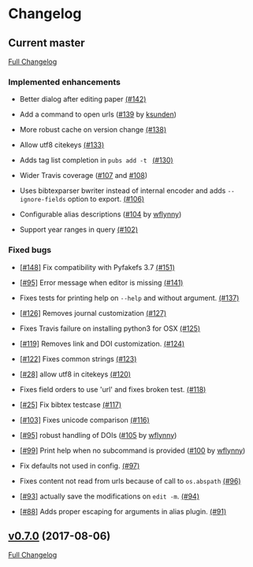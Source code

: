 # Changelog


## Current master

[Full Changelog](https://github.com/pubs/pubs/compare/v0.7.0...master)


### Implemented enhancements

- Better dialog after editing paper [(#142)](https://github.com/pubs/pubs/issues/142)

- Add a command to open urls ([#139](https://github.com/pubs/pubs/issues/139) by [ksunden](https://github.com/ksunden))

- More robust cache on version change [(#138)](https://github.com/pubs/pubs/issues/138)

- Allow utf8 citekeys [(#133)](https://github.com/pubs/pubs/issues/133)

- Adds tag list completion in `pubs add -t ` [(#130)](https://github.com/pubs/pubs/issues/130)

- Wider Travis coverage ([#107](https://github.com/pubs/pubs/issues/107) and [#108](https://github.com/pubs/pubs/issues/108))

- Uses bibtexparser bwriter instead of internal encoder and adds `--ignore-fields` option to export. [(#106)](https://github.com/pubs/pubs/issues/106)

- Configurable alias descriptions ([#104](https://github.com/pubs/pubs/issues/104) by [wflynny](https://github.com/wflynny))

- Support year ranges in query [(#102)](https://github.com/pubs/pubs/issues/102)


### Fixed bugs

- [[#148]](https://github.com/pubs/pubs/issues/148) Fix compatibility with Pyfakefs 3.7 [(#151)](https://github.com/pubs/pubs/pull/151)

- [[#95]](https://github.com/pubs/pubs/issues/95) Error message when editor is missing [(#141)](https://github.com/pubs/pubs/issues/141)

- Fixes tests for printing help on `--help` and without argument. [(#137)](https://github.com/pubs/pubs/issues/137)

- [[#126]](https://github.com/pubs/pubs/issues/126) Removes journal customization [(#127)](https://github.com/pubs/pubs/issues/127)

- Fixes Travis failure on installing python3 for OSX [(#125)](https://github.com/pubs/pubs/issues/125)

- [[#119]](https://github.com/pubs/pubs/issues/119) Removes link and DOI customization. [(#124)](https://github.com/pubs/pubs/issues/124)

- [[#122]](https://github.com/pubs/pubs/issues/122) Fixes common strings [(#123)](https://github.com/pubs/pubs/issues/123)

- [[#28]](https://github.com/pubs/pubs/issues/28) allow utf8 in citekeys [(#120)](https://github.com/pubs/pubs/issues/120)

- Fixes field orders to use 'url' and fixes broken test. [(#118)](https://github.com/pubs/pubs/issues/118)

- [[#25]](https://github.com/pubs/pubs/issues/25) Fix bibtex testcase [(#117)](https://github.com/pubs/pubs/issues/117)

- [[#103]](https://github.com/pubs/pubs/issues/103) Fixes unicode comparison [(#116)](https://github.com/pubs/pubs/issues/116)

- [[#95]](https://github.com/pubs/pubs/issues/95) robust handling of DOIs ([#105](https://github.com/pubs/pubs/issues/105) by [wflynny](https://github.com/wflynny))

- [[#99]](https://github.com/pubs/pubs/issues/99) Print help when no subcommand is provided ([#100](https://github.com/pubs/pubs/issues/100) by [wflynny](https://github.com/wflynny))

- Fix defaults not used in config. [(#97)](https://github.com/pubs/pubs/issues/97)

- Fixes content not read from urls because of call to `os.abspath` [(#96)](https://github.com/pubs/pubs/issues/96)

- [[#93]](https://github.com/pubs/pubs/issues/93) actually save the modifications on `edit -m`. [(#94)](https://github.com/pubs/pubs/issues/94)

- [[#88]](https://github.com/pubs/pubs/issues/88) Adds proper escaping for
arguments in alias plugin. [(#91)](https://github.com/pubs/pubs/issues/91)


## [v0.7.0](https://github.com/pubs/pubs/compare/v0.6.0...v0.7.0) (2017-08-06)

[Full Changelog](https://github.com/pubs/pubs/compare/v0.6.0...v0.7.0)
